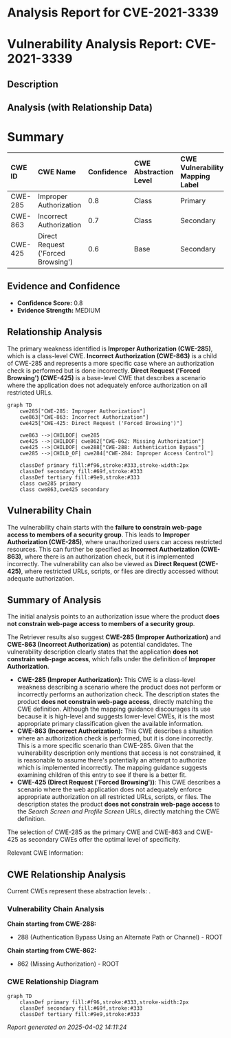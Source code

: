 # Analysis Report for CVE-2021-3339

# Vulnerability Analysis Report: CVE-2021-3339

## Description



## Analysis (with Relationship Data)

# Summary
| CWE ID  | CWE Name                                                                         | Confidence | CWE Abstraction Level | CWE Vulnerability Mapping Label | CWE-Vulnerability Mapping Notes |
| :-------- | :------------------------------------------------------------------------------- | :---------- | :---------------------- | :------------------------------ | :-------------------------------- |
| CWE-285   | Improper Authorization                                                           | 0.8        | Class                   | Primary                         | Discouraged                       |
| CWE-863   | Incorrect Authorization                                                          | 0.7        | Class                   | Secondary                       | Allowed-with-Review               |
| CWE-425   | Direct Request ('Forced Browsing')                                             | 0.6        | Base                    | Secondary                       | Allowed                           |

## Evidence and Confidence

*   **Confidence Score:** 0.8
*   **Evidence Strength:** MEDIUM

## Relationship Analysis
The primary weakness identified is **Improper Authorization (CWE-285)**, which is a class-level CWE. **Incorrect Authorization (CWE-863)** is a child of CWE-285 and represents a more specific case where an authorization check is performed but is done incorrectly. **Direct Request ('Forced Browsing') (CWE-425)** is a base-level CWE that describes a scenario where the application does not adequately enforce authorization on all restricted URLs.

```mermaid
graph TD
    cwe285["CWE-285: Improper Authorization"]
    cwe863["CWE-863: Incorrect Authorization"]
    cwe425["CWE-425: Direct Request ('Forced Browsing')"]

    cwe863 -->|CHILDOF| cwe285
    cwe425 -->|CHILDOF| cwe862["CWE-862: Missing Authorization"]
    cwe425 -->|CHILDOF| cwe288["CWE-288: Authentication Bypass"]
    cwe285 -->|CHILD_OF| cwe284["CWE-284: Improper Access Control"]

    classDef primary fill:#f96,stroke:#333,stroke-width:2px
    classDef secondary fill:#69f,stroke:#333
    classDef tertiary fill:#9e9,stroke:#333
    class cwe285 primary
    class cwe863,cwe425 secondary
```

## Vulnerability Chain
The vulnerability chain starts with the **failure to constrain web-page access to members of a security group**. This leads to **Improper Authorization (CWE-285)**, where unauthorized users can access restricted resources. This can further be specified as **Incorrect Authorization (CWE-863)**, where there is an authorization check, but it is implemented incorrectly. The vulnerability can also be viewed as **Direct Request (CWE-425)**, where restricted URLs, scripts, or files are directly accessed without adequate authorization.

## Summary of Analysis
The initial analysis points to an authorization issue where the product **does not constrain web-page access to members of a security group**.

The Retriever results also suggest **CWE-285 (Improper Authorization)** and **CWE-863 (Incorrect Authorization)** as potential candidates. The vulnerability description clearly states that the application **does not constrain web-page access**, which falls under the definition of **Improper Authorization**.

*   **CWE-285 (Improper Authorization):** This CWE is a class-level weakness describing a scenario where the product does not perform or incorrectly performs an authorization check. The description states the product **does not constrain web-page access**, directly matching the CWE definition. Although the mapping guidance discourages its use because it is high-level and suggests lower-level CWEs, it is the most appropriate primary classification given the available information.
*   **CWE-863 (Incorrect Authorization):** This CWE describes a situation where an authorization check is performed, but it is done incorrectly. This is a more specific scenario than CWE-285. Given that the vulnerability description only mentions that access is not constrained, it is reasonable to assume there's potentially an attempt to authorize which is implemented incorrectly. The mapping guidance suggests examining children of this entry to see if there is a better fit.
*   **CWE-425 (Direct Request ('Forced Browsing'))**: This CWE describes a scenario where the web application does not adequately enforce appropriate authorization on all restricted URLs, scripts, or files. The description states the product **does not constrain web-page access** to the *Search Screen and Profile Screen* URLs, directly matching the CWE definition.

The selection of CWE-285 as the primary CWE and CWE-863 and CWE-425 as secondary CWEs offer the optimal level of specificity.

Relevant CWE Information:


## CWE Relationship Analysis

Current CWEs represent these abstraction levels: .


### Vulnerability Chain Analysis

**Chain starting from CWE-288:**
- 288 (Authentication Bypass Using an Alternate Path or Channel) - ROOT


**Chain starting from CWE-862:**
- 862 (Missing Authorization) - ROOT



### CWE Relationship Diagram

```mermaid
graph TD
    classDef primary fill:#f96,stroke:#333,stroke-width:2px
    classDef secondary fill:#69f,stroke:#333
    classDef tertiary fill:#9e9,stroke:#333
```



*Report generated on 2025-04-02 14:11:24*

